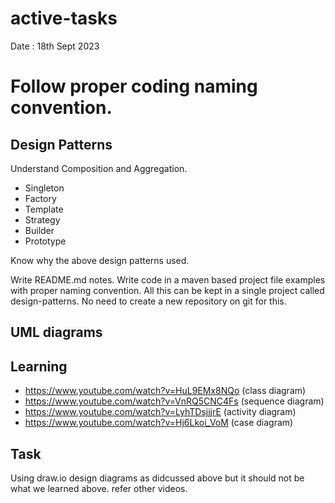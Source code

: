 # active-tasks

Date : 18th Sept 2023

# Follow proper coding naming convention.

## Design Patterns

Understand Composition and Aggregation.

- Singleton
- Factory
- Template
- Strategy
- Builder
- Prototype

Know why the above design patterns used.

Write README.md notes. Write code in a maven based project file examples with proper naming convention. All this can be kept in a single project called
design-patterns. No need to create a new repository on git for this.

## UML diagrams

Learning
---

- https://www.youtube.com/watch?v=HuL9EMx8NQo (class diagram)
- https://www.youtube.com/watch?v=VnRQ5CNC4Fs (sequence diagram)
- https://www.youtube.com/watch?v=LyhTDsjjjrE (activity diagram)
- https://www.youtube.com/watch?v=Hj6Lkoi_VoM (case diagram)

Task
---

Using draw.io design diagrams as didcussed above but it should not be what we learned above. refer other videos.
